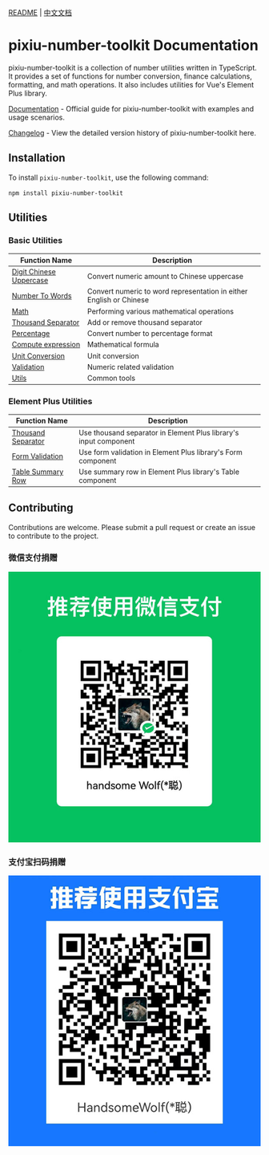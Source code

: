 [README](README.md) | [中文文档](README_zh-CN.md)

# pixiu-number-toolkit Documentation

pixiu-number-toolkit is a collection of number utilities written in TypeScript. It provides a set of functions for number conversion, finance calculations, formatting, and math operations. It also includes utilities for Vue's Element Plus library.

[Documentation](https://www.muchappy.com/open_source/pixiu-number-toolkit/en-US/) - Official guide for pixiu-number-toolkit with examples and usage scenarios.

[Changelog](https://www.muchappy.com/open_source/pixiu-number-toolkit/en-US/changelog.html) - View the detailed version history of pixiu-number-toolkit here.

## Installation

To install `pixiu-number-toolkit`, use the following command:

```command
npm install pixiu-number-toolkit
```

## Utilities

### Basic Utilities

| Function Name                                                                                                                 | Description                                                         |
| ----------------------------------------------------------------------------------------------------------------------------- | ------------------------------------------------------------------- |
| [Digit Chinese Uppercase](https://www.muchappy.com/open_source/pixiu-number-toolkit/en-US/guide/digit-chinese-uppercase.html) | Convert numeric amount to Chinese uppercase                         |
| [Number To Words](https://www.muchappy.com/open_source/pixiu-number-toolkit/en-US/guide/number-to-words.html)                 | Convert numeric to word representation in either English or Chinese |
| [Math](https://www.muchappy.com/open_source/pixiu-number-toolkit/en-US/guide/math.html)                                       | Performing various mathematical operations                          |
| [Thousand Separator](https://www.muchappy.com/open_source/pixiu-number-toolkit/en-US/guide/thousand-separator.html)           | Add or remove thousand separator                                    |
| [Percentage](https://www.muchappy.com/open_source/pixiu-number-toolkit/en-US/guide/percentage.html)                           | Convert number to percentage format                                 |
| [Compute expression](https://www.muchappy.com/open_source/pixiu-number-toolkit/en-US/guide/compute-expression.html)           | Mathematical formula                                                |
| [Unit Conversion](https://www.muchappy.com/open_source/pixiu-number-toolkit/en-US/guide/unit-conversion.html)                 | Unit conversion                                                     |
| [Validation](https://www.muchappy.com/open_source/pixiu-number-toolkit/en-US/guide/validation.html)                           | Numeric related validation                                          |
| [Utils](https://www.muchappy.com/open_source/pixiu-number-toolkit/en-US/guide/utils.html)                                     | Common tools                                                        |

### Element Plus Utilities

| Function Name                                                                                                                  | Description                                                      |
| ------------------------------------------------------------------------------------------------------------------------------ | ---------------------------------------------------------------- |
| [Thousand Separator](https://www.muchappy.com/open_source/pixiu-number-toolkit/en-US/guide/element-plus-formatter.html)        | Use thousand separator in Element Plus library's input component |
| [Form Validation](https://www.muchappy.com/open_source/pixiu-number-toolkit/en-US/guide/element-plus-form-validation.html)     | Use form validation in Element Plus library's Form component     |
| [Table Summary Row](https://www.muchappy.com/open_source/pixiu-number-toolkit/en-US/guide/element-plus-table-summary-row.html) | Use summary row in Element Plus library's Table component        |

## Contributing

Contributions are welcome. Please submit a pull request or create an issue to contribute to the project.

### 微信支付捐赠

![wechatPay](docs/zh-CN/pic/wechatPay.jpg)

### 支付宝扫码捐赠

![wechatPay](docs/zh-CN/pic/aliPay.jpg)
